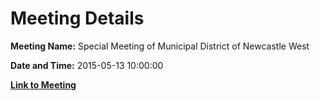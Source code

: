 # Meeting Details

**Meeting Name:** Special Meeting of Municipal District of Newcastle West

**Date and Time:** 2015-05-13 10:00:00

**[Link to Meeting](https://www.limerick.ie/council/whats-on/special-meeting-municipal-district-newcastle-west-1)**
